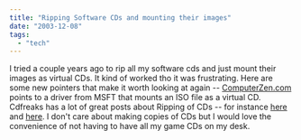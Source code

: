 ```yaml
---
title: "Ripping Software CDs and mounting their images"
date: "2003-12-08"
tags: 
  - "tech"
---
```


I tried a couple years ago to rip all my software cds and just mount their images as virtual CDs. It kind of worked tho it was frustrating. Here are some new pointers that make it worth looking at again -- [ComputerZen.com](http://www.hanselman.com/blog/PermaLink.aspx?guid=a37b2934-badd-4482-a949-552af45bc3b0 "ComputerZen.com") points to a driver from MSFT that mounts an ISO file as a virtual CD. Cdfreaks has a lot of great posts about Ripping of CDs -- for instance [here](http://club.cdfreaks.com/showthread.php?threadid=77918) and [here](http://club.cdfreaks.com/showthread/t-77918-p-2.html). I don't care about making copies of CDs but I would love the convenience of not having to have all my game CDs on my desk.

